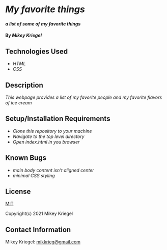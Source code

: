 # _My favorite things_

#### _a list of some of my favorite things_

#### By _**Mikey Kriegel**_

## Technologies Used

* _HTML_
* _CSS_

## Description

_This webpage provides a list of my favorite people and my favorite flavors of ice cream_

## Setup/Installation Requirements

* _Clone this repository to your machine_
* _Navigate to the top level directory_
* _Open index.html in you browser_

## Known Bugs

* _main body content isn't aligned center_
* _minimal CSS styling_

## License

[MIT](https://opensource.org/licenses/MIT)

Copyright(c) 2021 Mikey Kriegel

## Contact Information

Mikey Kriegel: mikkrieg@gmail.com